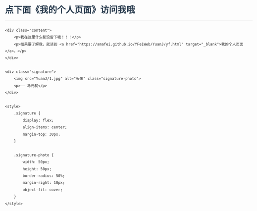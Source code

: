 <html lang="zh-CN">
<head>
    <meta charset="UTF-8">
    <meta name="viewport" content="width=device-width, initial-scale=1.0">
    <title>马元斐</title>
    <style>
        body {
            font-family: Arial, sans-serif;
            line-height: 1.6;
            max-width: 800px;
            margin: 0 auto;
            padding: 20px;
            color: #333;
        }
        h1 {
            color: #2c3e50;
            border-bottom: 1px solid #eee;
            padding-bottom: 10px;
        }
        .content {
            margin-top: 30px;
        }
        .signature {
            margin-top: 40px;
            font-style: italic;
            text-align: right;
        }
        a {
            color: #3498db;
            text-decoration: none;
        }
        a:hover {
            text-decoration: underline;
        }
    </style>
</head>
<body>
    <h1>点下面《我的个人页面》访问我哦</h1>
    
    <div class="content">
        <p>我在这里什么都没留下哦！！！</p>
        <p>如果要了解我，就请到 <a href="https://amafei.github.io/YFeiWeb/YuanJ/yf.html" target="_blank">我的个人页面</a>。</p>
    </div>
    
    <div class="signature">
        <img src="YuanJ/1.jpg" alt="头像" class="signature-photo">
        <p>—— 马元斐</p>
    </div>

    <style>
        .signature {
            display: flex;
            align-items: center;
            margin-top: 30px;
        }
        
        .signature-photo {
            width: 50px;
            height: 50px;
            border-radius: 50%;
            margin-right: 10px;
            object-fit: cover;
        }
    </style>
</body>
</html>
